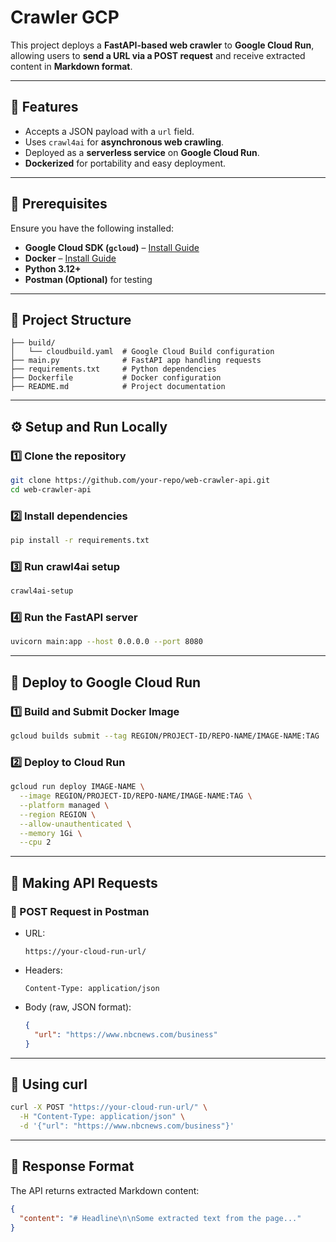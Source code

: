 # Crawler GCP

This project deploys a **FastAPI-based web crawler** to **Google Cloud Run**, allowing users to **send a URL via a POST request** and receive extracted content in **Markdown format**.

---

## 🚀 Features  
- Accepts a JSON payload with a `url` field.  
- Uses `crawl4ai` for **asynchronous web crawling**.  
- Deployed as a **serverless service** on **Google Cloud Run**.  
- **Dockerized** for portability and easy deployment.  

---

## 📌 Prerequisites  
Ensure you have the following installed:  
- **Google Cloud SDK (`gcloud`)** – [Install Guide](https://cloud.google.com/sdk/docs/install)  
- **Docker** – [Install Guide](https://docs.docker.com/get-docker/)  
- **Python 3.12+**  
- **Postman (Optional)** for testing  

---

## 📂 Project Structure  
```plaintext
├── build/
│   └── cloudbuild.yaml  # Google Cloud Build configuration
├── main.py              # FastAPI app handling requests
├── requirements.txt     # Python dependencies
├── Dockerfile           # Docker configuration
├── README.md            # Project documentation
```
---

## ⚙️ Setup and Run Locally  

### 1️⃣ Clone the repository  
```bash
git clone https://github.com/your-repo/web-crawler-api.git
cd web-crawler-api
```

### 2️⃣ Install dependencies
```bash
pip install -r requirements.txt
```

### 3️⃣ Run crawl4ai setup
```bash
crawl4ai-setup
```

### 4️⃣ Run the FastAPI server
```bash
uvicorn main:app --host 0.0.0.0 --port 8080
```

---

## 🐳 Deploy to Google Cloud Run

### 1️⃣ Build and Submit Docker Image
```bash
gcloud builds submit --tag REGION/PROJECT-ID/REPO-NAME/IMAGE-NAME:TAG
```

### 2️⃣ Deploy to Cloud Run
```bash
gcloud run deploy IMAGE-NAME \
  --image REGION/PROJECT-ID/REPO-NAME/IMAGE-NAME:TAG \
  --platform managed \
  --region REGION \
  --allow-unauthenticated \
  --memory 1Gi \
  --cpu 2
```
---

## 📨 Making API Requests

### 📌 POST Request in Postman
* URL:
  ```plaintext
  https://your-cloud-run-url/
  ```
* Headers:
  ```plaintext
  Content-Type: application/json
  ```
* Body (raw, JSON format):
  ```json
  {
    "url": "https://www.nbcnews.com/business"
  }
  ```
---

## 📌 Using curl
```bash
curl -X POST "https://your-cloud-run-url/" \
  -H "Content-Type: application/json" \
  -d '{"url": "https://www.nbcnews.com/business"}'
```
---

## 📖 Response Format
The API returns extracted Markdown content:
```json
{
  "content": "# Headline\n\nSome extracted text from the page..."
}
```
